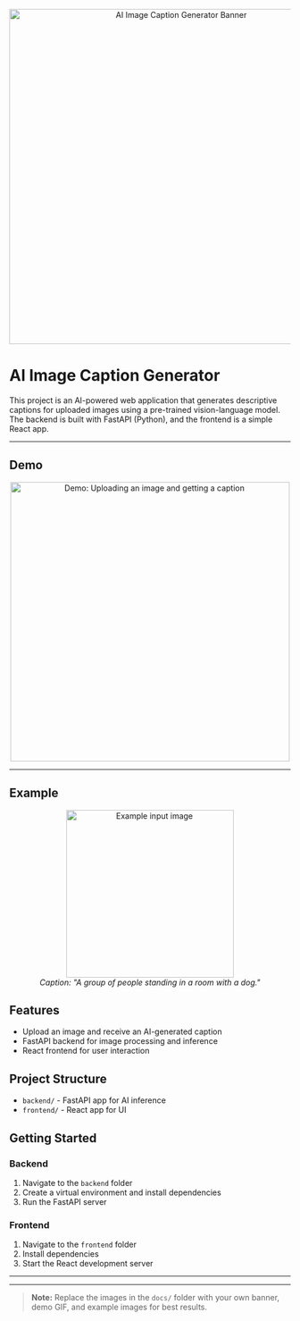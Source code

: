 
<p align="center">
	<img src="docs/banner.png" alt="AI Image Caption Generator Banner" width="600"/>
</p>

# AI Image Caption Generator


This project is an AI-powered web application that generates descriptive captions for uploaded images using a pre-trained vision-language model. The backend is built with FastAPI (Python), and the frontend is a simple React app.

---

## Demo

<p align="center">
	<img src="docs/demo.gif" alt="Demo: Uploading an image and getting a caption" width="500"/>
</p>

---

## Example

<p align="center">
	<img src="docs/example-image.jpg" alt="Example input image" width="300"/>
	<br/>
	<em>Caption: "A group of people standing in a room with a dog."</em>
</p>

## Features
- Upload an image and receive an AI-generated caption
- FastAPI backend for image processing and inference
- React frontend for user interaction

## Project Structure
- `backend/` - FastAPI app for AI inference
- `frontend/` - React app for UI

## Getting Started

### Backend
1. Navigate to the `backend` folder
2. Create a virtual environment and install dependencies
3. Run the FastAPI server

### Frontend
1. Navigate to the `frontend` folder
2. Install dependencies
3. Start the React development server

---

---

> **Note:** Replace the images in the `docs/` folder with your own banner, demo GIF, and example images for best results.
